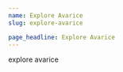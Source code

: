 ```yaml
---
name: Explore Avarice
slug: explore-avarice

page_headline: Explore Avarice
---
```


explore avarice
